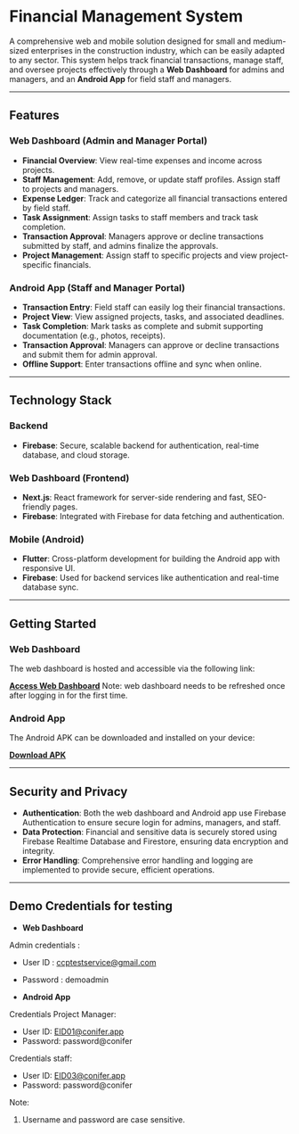 # Financial Management System

A comprehensive web and mobile solution designed for small and medium-sized enterprises in the construction industry, which can be easily adapted to any sector. This system helps track financial transactions, manage staff, and oversee projects effectively through a **Web Dashboard** for admins and managers, and an **Android App** for field staff and managers.

---

## Features

### Web Dashboard (Admin and Manager Portal)
- **Financial Overview**: View real-time expenses and income across projects.
- **Staff Management**: Add, remove, or update staff profiles. Assign staff to projects and managers.
- **Expense Ledger**: Track and categorize all financial transactions entered by field staff.
- **Task Assignment**: Assign tasks to staff members and track task completion.
- **Transaction Approval**: Managers approve or decline transactions submitted by staff, and admins finalize the approvals.
- **Project Management**: Assign staff to specific projects and view project-specific financials.

### Android App (Staff and Manager Portal)
- **Transaction Entry**: Field staff can easily log their financial transactions.
- **Project View**: View assigned projects, tasks, and associated deadlines.
- **Task Completion**: Mark tasks as complete and submit supporting documentation (e.g., photos, receipts).
- **Transaction Approval**: Managers can approve or decline transactions and submit them for admin approval.
- **Offline Support**: Enter transactions offline and sync when online.

---

## Technology Stack

### Backend
- **Firebase**: Secure, scalable backend for authentication, real-time database, and cloud storage.

### Web Dashboard (Frontend)
- **Next.js**: React framework for server-side rendering and fast, SEO-friendly pages.
- **Firebase**: Integrated with Firebase for data fetching and authentication.

### Mobile (Android)
- **Flutter**: Cross-platform development for building the Android app with responsive UI.
- **Firebase**: Used for backend services like authentication and real-time database sync.

---

## Getting Started

### Web Dashboard
The web dashboard is hosted and accessible via the following link:

[**Access Web Dashboard**](https://conifer-admin-test.netlify.app/)
Note: web dashboard needs to be refreshed once after logging in for the first time.

### Android App
The Android APK can be downloaded and installed on your device:

[**Download APK**](https://github.com/Last-Sage/FinanceManager/releases/tag/v0.5.0-alpha)

---

## Security and Privacy

- **Authentication**: Both the web dashboard and Android app use Firebase Authentication to ensure secure login for admins, managers, and staff.
- **Data Protection**: Financial and sensitive data is securely stored using Firebase Realtime Database and Firestore, ensuring data encryption and integrity.
- **Error Handling**: Comprehensive error handling and logging are implemented to provide secure, efficient operations.

---

## Demo Credentials for testing

- **Web Dashboard**

Admin credentials :
- User ID : ccptestservice@gmail.com
- Password : demoadmin

- **Android App**

Credentials Project Manager:
- User ID: EID01@conifer.app
- Password: password@conifer

Credentials staff:
- User ID: EID03@conifer.app 
- Password: password@conifer

 Note:
1. Username and password are case sensitive.
